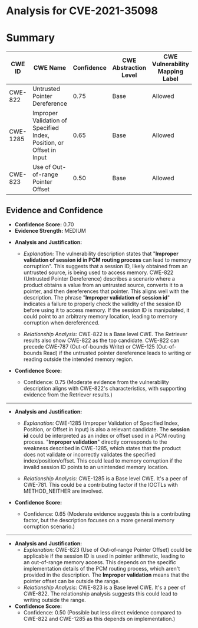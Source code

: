 # Analysis for CVE-2021-35098

# Summary
| CWE ID | CWE Name | Confidence | CWE Abstraction Level | CWE Vulnerability Mapping Label | CWE-Vulnerability Mapping Notes |
|---|---|---|---|---|---|
| CWE-822 | Untrusted Pointer Dereference | 0.75 | Base | Allowed | Primary CWE |
| CWE-1285 | Improper Validation of Specified Index, Position, or Offset in Input | 0.65 | Base | Allowed | Secondary Candidate |
| CWE-823 | Use of Out-of-range Pointer Offset | 0.50 | Base | Allowed | Secondary Candidate |

## Evidence and Confidence

*   **Confidence Score:** 0.70
*   **Evidence Strength:** MEDIUM

- **Analysis and Justification:**  
  - *Explanation:* The vulnerability description states that "**Improper validation of session id in PCM routing process** can lead to memory corruption". This suggests that a session ID, likely obtained from an untrusted source, is being used to access memory. CWE-822 (Untrusted Pointer Dereference) describes a scenario where a product obtains a value from an untrusted source, converts it to a pointer, and then dereferences that pointer. This aligns well with the description. The phrase "**Improper validation of session id**" indicates a failure to properly check the validity of the session ID before using it to access memory. If the session ID is manipulated, it could point to an arbitrary memory location, leading to memory corruption when dereferenced.

  - *Relationship Analysis:* CWE-822 is a Base level CWE. The Retriever results also show CWE-822 as the top candidate. CWE-822 can precede CWE-787 (Out-of-bounds Write) or CWE-125 (Out-of-bounds Read) if the untrusted pointer dereference leads to writing or reading outside the intended memory region.

- **Confidence Score:**
  - Confidence: 0.75 (Moderate evidence from the vulnerability description aligns with CWE-822's characteristics, with supporting evidence from the Retriever results.)

---

- **Analysis and Justification:**  
  - *Explanation:* CWE-1285 (Improper Validation of Specified Index, Position, or Offset in Input) is also a relevant candidate. The **session id** could be interpreted as an index or offset used in a PCM routing process. "**Improper validation**" directly corresponds to the weakness described in CWE-1285, which states that the product does not validate or incorrectly validates the specified index/position/offset. This could lead to memory corruption if the invalid session ID points to an unintended memory location.

  - *Relationship Analysis:* CWE-1285 is a Base level CWE. It's a peer of CWE-781. This could be a contributing factor if the IOCTLs with METHOD_NEITHER are involved.

- **Confidence Score:**
  - Confidence: 0.65 (Moderate evidence suggests this is a contributing factor, but the description focuses on a more general memory corruption scenario.)

---

- **Analysis and Justification:**
  - *Explanation:* CWE-823 (Use of Out-of-range Pointer Offset) could be applicable if the session ID is used in pointer arithmetic, leading to an out-of-range memory access. This depends on the specific implementation details of the PCM routing process, which aren't provided in the description. The **Improper validation** means that the pointer offset can be outside the range.
  - *Relationship Analysis:* CWE-823 is a Base level CWE. It's a peer of CWE-822. The relationship analysis suggests this could lead to writing outside the range.
- **Confidence Score:**
  - Confidence: 0.50 (Possible but less direct evidence compared to CWE-822 and CWE-1285 as this depends on implementation.)